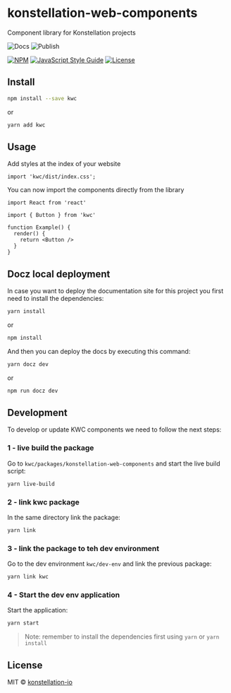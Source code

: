 # konstellation-web-components

Component library for Konstellation projects

![Docs][workflow-docs]
![Publish][workflow-publish]

[![NPM][npm-image]][npm-url]
[![JavaScript Style Guide][js-image]][js-url]
[![License][license-image]][license-url]

## Install

```bash
npm install --save kwc
```

or

```bash
yarn add kwc
```

## Usage

Add styles at the index of your website

```tsx
import 'kwc/dist/index.css';
```

You can now import the components directly from the library

```tsx
import React from 'react'

import { Button } from 'kwc'

function Example() {
  render() {
    return <Button />
  }
}
```

## Docz local deployment

In case you want to deploy the documentation site for this project you first need to install the dependencies:

```bash
yarn install
```

or

```bash
npm install
```

And then you can deploy the docs by executing this command:

```bash
yarn docz dev
```

or

```bash
npm run docz dev
```

## Development

To develop or update KWC components we need to follow the next steps:

### 1 - live build the package

Go to `kwc/packages/konstellation-web-components` and start the live build script:

```sh
yarn live-build
```

### 2 - link kwc package

In the same directory link the package:

```sh
yarn link
```

### 3 - link the package to teh dev environment

Go to the dev environment `kwc/dev-env` and link the previous package:

```sh
yarn link kwc
```

### 4 - Start the dev env application

Start the application:

```sh
yarn start
```

> Note: remember to install the dependencies first using ```yarn``` or ```yarn install```


## License

MIT © [konstellation-io](https://github.com/konstellation-io)

[workflow-docs]: https://github.com/konstellation-io/kwc/workflows/Deploy%20to%20GitHub%20Pages/badge.svg
[workflow-publish]: https://github.com/konstellation-io/kwc/workflows/Release/badge.svg
[npm-image]: https://img.shields.io/npm/v/kwc.svg
[npm-url]: https://www.npmjs.com/package/kwc
[js-image]: https://img.shields.io/badge/code_style-standard-brightgreen.svg
[js-url]: https://standardjs.com
[license-image]: http://img.shields.io/npm/l/konstellation-web-components.svg
[license-url]: LICENSE
